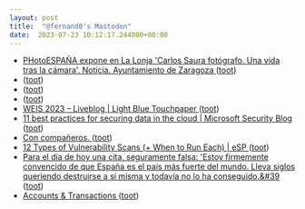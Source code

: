 ```yaml
---
layout: post
title:  "@fernand0's Mastodon"
date:  2023-07-23 10:12:17.244000+00:00
---
```

*  [PHotoESPAÑA expone en La Lonja 'Carlos Saura fotógrafo. Una vida tras la cámara'. Noticia. Ayuntamiento de Zaragoza ](https://www.zaragoza.es/sede/portal/cultura/servicio/noticia/32309) ([toot](https://mastodon.social/@fernand0/110762861346404044))
*  [ ](https://nixnet.social/users/sl1200) ([toot](https://mastodon.social/@fernand0/110762753051708621))
*  [ ](https://mastodon.social/@asanzdiego) ([toot](https://mastodon.social/@fernand0/110762743384852160))
*  [ ](https://mastodon.social/users/fernand0/statuses/110762739936295314/activity) ([toot](https://mastodon.social/users/fernand0/statuses/110762739936295314/activity))
*  [WEIS 2023 – Liveblog \| Light Blue Touchpaper ](https://www.lightbluetouchpaper.org/2023/07/05/weis-2023-liveblog) ([toot](https://mastodon.social/@fernand0/110762692681687088))
*  [11 best practices for securing data in the cloud \| Microsoft Security Blog ](https://www.microsoft.com/en-us/security/blog/2023/07/05/11-best-practices-for-securing-data-in-cloud-services) ([toot](https://mastodon.social/@fernand0/110762451087493095))
*  [Con compañeros. ](https://avecesunafoto.wordpress.com/2023/07/22/con-companeros) ([toot](https://mastodon.social/@fernand0/110762232638912918))
*  [12 Types of Vulnerability Scans (+ When to Run Each) \| eSP ](https://www.esecurityplanet.com/networks/types-of-vulnerability-scans) ([toot](https://mastodon.social/@fernand0/110762161927514105))
*  [Para el día de hoy una cita, seguramente falsa: &#39;Estoy firmemente convencido de que España es el país más fuerte del mundo. Lleva siglos queriendo destruirse a sí misma y todavía no lo ha conseguido.&#39 ](https://mastodon.social/@fernand0/110762133549492734) ([toot](https://mastodon.social/@fernand0/110762133549492734))
*  [Accounts & Transactions ](https://tidyfirst.substack.com/p/accounts-and-transaction) ([toot](https://mastodon.social/@fernand0/110758908119829568))
